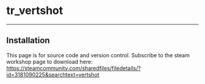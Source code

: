 # tr_vertshot
---
Installation
---
This page is for source code and version control.
Subscribe to the steam workshop page to download here:
https://steamcommunity.com/sharedfiles/filedetails/?id=3181090225&searchtext=vertshot
